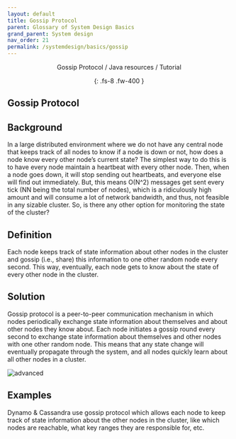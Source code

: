 ```yaml
---
layout: default
title: Gossip Protocol
parent: Glossary of System Design Basics
grand_parent: System design
nav_order: 21
permalink: /systemdesign/basics/gossip
---
```

<div align="center" markdown="1">
Gossip Protocol / Java resources / Tutorial

{: .fs-8 .fw-400 }
</div>

## Gossip Protocol

## Background

In a large distributed environment where we do not have any central node that keeps track of all nodes to know if a node is down or not, how does a node know every other node’s current state? The simplest way to do this is to have every node maintain a heartbeat with every other node. Then, when a node goes down, it will stop sending out heartbeats, and everyone else will find out immediately. But, this means O(N^2) messages get sent every tick (NN being the total number of nodes), which is a ridiculously high amount and will consume a lot of network bandwidth, and thus, not feasible in any sizable cluster. So, is there any other option for monitoring the state of the cluster?

## Definition

Each node keeps track of state information about other nodes in the cluster and gossip (i.e., share) this information to one other random node every second. This way, eventually, each node gets to know about the state of every other node in the cluster.

## Solution

Gossip protocol is a peer-to-peer communication mechanism in which nodes periodically exchange state information about themselves and about other nodes they know about. Each node initiates a gossip round every second to exchange state information about themselves and other nodes with one other random node. This means that any state change will eventually propagate through the system, and all nodes quickly learn about all other nodes in a cluster.

![advanced](https://raw.githubusercontent.com/JavaLvivDev/prog-resources/master/resources/big/big40.png)

## Examples

Dynamo & Cassandra use gossip protocol which allows each node to keep track of state information about the other nodes in the cluster, like which nodes are reachable, what key ranges they are responsible for, etc.